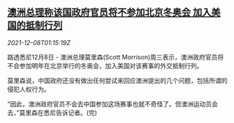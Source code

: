<!--1638975663000-->
[澳洲总理称该国政府官员将不参加北京冬奥会 加入美国的抵制行列](https://cn.reuters.com/article/australia-winter-olympics-1208-wedn-idCNKBS2IN02U)
------

<div><i>2021-12-08T01:15:19Z</i></div><p>路透悉尼12月8日 - 澳洲总理莫里森(Scott Morrison)周三表示，澳洲政府官员将不会参加明年在北京举行的冬奥会，加入美国对该赛事的外交抵制行列。</p><p>莫里森说，中国政府还没有做出任何尝试来回应澳洲提出的几个问题，包括所谓的侵犯人权行为。</p><p>“因此，澳洲政府官员不会去中国参加这场赛事也就不奇怪了。但澳洲运动员会去，”莫里森在悉尼告诉记者。(完)</p>
